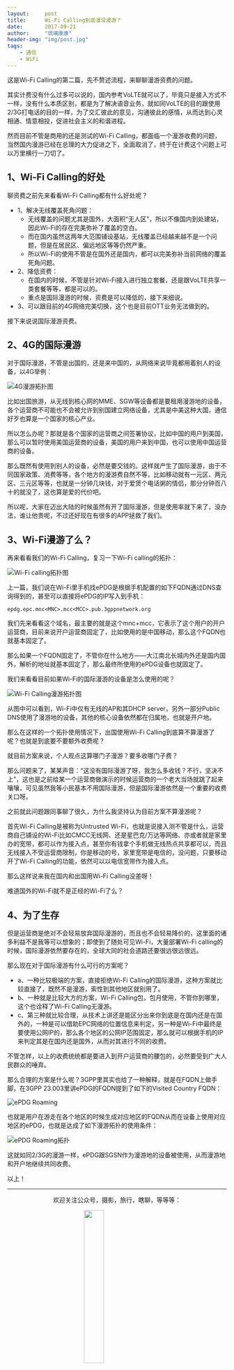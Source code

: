 ```yaml
---
layout:     post
title:      Wi-Fi Calling到底漫没漫游？
date:       2017-09-21
author:     "琉璃康康"
header-img: "img/post.jpg"
tags:
    - 通信
    - WiFi
---
```


<style>
img{
  display:block;
  margin:0
  auto;
}
</style>

<meta name="referrer" content="never">

这是Wi-Fi Calling的第二篇，先不赘述流程，来聊聊漫游资费的问题。

其实计费没有什么过多可以说的，国内参考VoLTE就可以了，毕竟只是接入方式不一样，没有什么本质区别，都是为了解决语音业务，就如同VoLTE的目的跟使用2/3G打电话的目的一样，为了交汇彼此的意见，沟通彼此的感情，从而达到心灵相通、情意相投，促进社会主义的和谐进程。

然而目前不管是商用的还是测试的Wi-Fi Calling，都面临一个漫游收费的问题，当然国内漫游已经在总理的大力促进之下，全面取消了，终于在计费这个问题上可以万里横行一刀切了。

## 1、Wi-Fi Calling的好处
聊资费之前先来看看Wi-Fi Calling都有什么好处呢？

- 1、解决无线覆盖死角问题：
    + 无线覆盖的问题尤其是国外，大面积“无人区”，所以不像国内到处建站，因此Wi-Fi的存在完美弥补了覆盖的空白。
    + 而在国内虽然这两年大范围铺设基站，无线覆盖已经越来越不是一个问题，但是在居民区、偏远地区等等仍然严重。
    + 所以Wi-Fi的使用不管是在国外还是国内，都可以完美弥补当前网络的覆盖死角问题。
- 2、降低资费：
    + 在国内的时候，不管是针对Wi-Fi接入进行独立套餐，还是跟VoLTE共享一类套餐等等，都是可以的。
    + 重点是国际漫游的时候，资费是可以降低的，接下来细说。
- 3、可以跟目前的4G网络完美切换，这个也是目前OTT业务无法做到的。

接下来说说国际漫游资费。

## 2、4G的国际漫游
对于国际漫游，不管是出国的，还是来中国的，从网络来说毕竟都用着别人的设备，以4G举例：

![4G漫游拓扑图][3]

比如出国旅游，从无线到核心网的MME、SGW等设备都是要租用漫游地的设备，各个运营商不可能也不会被允许到别国建立网络设备，尤其是中美这种大国，通信好歹也算是一个国家的核心产业。

所以怎么办呢？那就是各个国家的运营商之间签署协议，比如中国的用户到美国，那么可以暂时使用美国运营商的设备，美国的用户来到中国，也可以使用中国运营商的设备。

那么既然有使用到别人的设备，必然是要交钱的。这样就产生了国际漫游，由于不同国家政策、消费等等，各个地方的漫游费自然不等，比如移动就有一元区、两元区、三元区等等，也就是一分钟几块钱，对于爱煲个电话粥的情侣，那分分钟百八十的就没了，这也算是爱的代价吧。

所以呢，大家在迈出大陆的时候虽然有开了国际漫游，但是使用率就下来了，没办法，谁让他贵呢，不过还好现在有很多的APP拯救了我们。

## 3、Wi-Fi漫游了么？
再来看看我们的Wi-Fi Calling，复习一下Wi-Fi calling的拓扑：

![Wi-Fi calling拓扑图][4]

上一篇，我们说在Wi-Fi里手机找ePDG是根据手机配置的如下FQDN通过DNS查询得到的，甚至可以直接将ePDG的IP写入到手机：

    epdg.epc.mnc<MNC>.mcc<MCC>.pub.3gppnetwork.org

我们先来看看这个域名，最主要的就是这个mnc+mcc，它表示了这个用户的开户运营商，目前来说开户运营商固定了，比如使用的是中国移动，那么这个FQDN也就基本固定了。

那么如果一个FQDN固定了，不管你在什么地方——大江南北长城内外还是国内国外，解析的地址就基本固定了，那么最终所使用的ePDG设备也就固定了。

我们来看看目前如果Wi-Fi的国际漫游的设备是怎么使用的呢？

![Wi-Fi Calling漫游拓扑图][5]

从图中可以看到，Wi-Fi中仅有无线的AP和其DHCP server，另外一部分Public DNS使用了漫游地的设备，其他的核心设备依然都在归属地，也就是开户地。

那么在这样的一个拓扑使用情况下，出国使用Wi-Fi Calling到底算不算漫游了呢？也就是到底要不要额外收费呢？

就目前方案来说，个人观点这算哪门子漫游？要多收哪门子费？

那么问题来了，某某声音：“这没有国际漫游了呀，我怎么多收钱？不行，坚决不上”，这也是之前给某一个运营商做演示的时候运营商的一个老大当场就跳了起来嚷嚷，可见虽然我等小民基本不用国际漫游，但是国际漫游依然是一个重要的收费关口呀。

之前就此问题跟同事聊了很久，为什么我坚持认为目前方案不算漫游呢？

首先Wi-Fi Calling是被称为Untrusted Wi-Fi，也就是说接入测不管是什么，运营商自己铺设的Wi-Fi比如CMCC无线网、还是星巴克/万达等网络、亦或者就是家里办的宽带，都可以作为接入点，甚至你有钱拿个手机做无线热点共享都可以，而且无线接入不受运营商限制，你是移动的号，家里宽带是电信的，没问题，只要移动开了Wi-Fi Calling的功能，依然可以以电信宽带作为接入点。

那么这样说来我在国内和出国用Wi-Fi Calling没差呀！

难道国外的Wi-Fi就不是正经的Wi-Fi了么？

## 4、为了生存
但是运营商是绝对不会轻易放弃国际漫游的，而且也不会轻易降价的，这里面的诸多利益不是我等可以想象的；即使到了随处可见Wi-Fi，大量部署Wi-Fi calling的时候，国际漫游依然要存在的，全球大同的社会道路还要很远很远很远。

那么现在对于国际漫游有什么可行的方案呢？
- a、一种比较极端的方案，直接拒绝Wi-Fi Calling的国际漫游，这种方案就比较直接了，既然不是漫游，索性到其他地区就别用了。
- b、一种就是比较大方的方案，Wi-Fi Calling包，包月使用，不管你到哪里，这个也诠释了Wi-Fi Calling无漫游。
- c、第三种就比较合理，从技术上讲还是能区分出来你到底是在国内还是在国外的，一种是可以借助EPC网络的位置信息来判定，另一种是Wi-Fi中最终是要使用公网IP的，那么各个地区的公网IP范围固定，那么就可以根据手机的IP来判定其是在国内还是国外，从而对其进行不同的收费。

不管怎样，以上的收费统统都是要进入到开户运营商的腰包的，必然要受到广大人民群众的唾弃。

那么合理的方案是什么呢？3GPP里其实也给了一种解释，就是在FQDN上做手脚，在3GPP 23.003里讲ePDG的FQDN提到了如下的Visited Country FQDN：

![ePDG Roaming][6]

也就是用户在游走在各个地区的时候生成对应地区的FQDN从而在设备上使用对应地区的ePDG，也就是达成了如下漫游拓扑的使用条件：

![ePDG Roaming拓扑][7]

这就如同2/3G的漫游一样，ePDG跟SGSN作为漫游地的设备被使用，从而漫游地和开户地继续共同收费。

以上！

------------
<p align="center">欢迎关注公众号，摄影，旅行，瞎聊，等等等：</p>
<img src="https://mmbiz.qpic.cn/mmbiz_jpg/QqiaFS6NT0eD1g2UjYu4VfCGHmbhgVqOAnNnJQfN7ZhRVUCopYOsfpPtIEB95VNEqu8trAxJXzGDg01ka6z6wzQ/0?wx_fmt=jpeg" width="30%" />

  [0]: https://mmbiz.qpic.cn/mmbiz_jpg/QqiaFS6NT0eCZ6gG5NJjutfc6ZHJLrS03l9SOZbtcUVZpjg7KpA8mLsSEk8FZjlicsluXXorAoDAKFBIQWDBtr0g/0?wx_fmt=jpeg
  [1]: https://mmbiz.qpic.cn/mmbiz_jpg/QqiaFS6NT0eAoGfjsaJt2NQ0a9AKmrIRoR9gKlX1I78Z4AoPtjyEPM56slw9gAQBdAHjHckbw4h93FvVVATBuLQ/0?wx_fmt=jpeg
  [2]: https://mmbiz.qpic.cn/mmbiz_jpg/QqiaFS6NT0eD3anvFetwgNHv3X1AiaXIzWPvazEMIEralm9vs42XsVfoniaXRCSkSpNpz9icsIYFgq84Eic2whLdAfg/0?wx_fmt=jpeg
  [3]: https://mmbiz.qpic.cn/mmbiz_png/QqiaFS6NT0eA67Zsv6yZm2ARRmWIE1jDP8DiasjibyBtHg8dNqauOLjjOFj8pMBdXF9MkztVpNISZvTJA9Xs1bjfA/0?wx_fmt=png
  [4]: https://mmbiz.qpic.cn/mmbiz_png/QqiaFS6NT0eCb5jqPzRL7OicNOVfFibtqz12YFMWiarQb4hAdIibaePpGbZcLRz2MgbJsjtBQ9P7SZQyJ5hezaa2YMA/0?wx_fmt=png
  [5]: https://mmbiz.qpic.cn/mmbiz_png/QqiaFS6NT0eBichZfIjUfibdtiav4bicWOqYrichzDMORDqjY6ax876byEtIMDtG7H4U3NObOH7NMuKXlCrpcOjIpGsQ/0?wx_fmt=png
  [6]: https://mmbiz.qpic.cn/mmbiz_png/QqiaFS6NT0eBichZfIjUfibdtiav4bicWOqYrfBtrckztVaaUkyo9eQq3B7SKGgYh84yXQOlW8mlbze6Qv5FVy1VGWw/0?wx_fmt=png
  [7]: https://mmbiz.qpic.cn/mmbiz_png/QqiaFS6NT0eBichZfIjUfibdtiav4bicWOqYr3bpayiaZiats2jmRDRDT9vn4nnVDXwONS49umCvsJOqONTG6AZicsDeIA/0?wx_fmt=png









